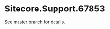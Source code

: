 # Sitecore.Support.67853

See [master branch](https://github.com/sitecoresupport/Sitecore.Support.67853) for details.